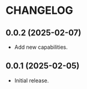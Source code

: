 # CHANGELOG

## 0.0.2 (2025-02-07)
* Add new capabilities.

## 0.0.1 (2025-02-05)
* Initial release.